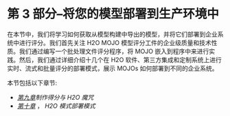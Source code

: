 <title>B16721_Section_3_Final_SK_ePub</title>

# 第 3 部分–将您的模型部署到生产环境中

在本节中，我们将学习如何获取从模型构建中导出的模型，并将它们部署到企业系统中进行评分。我们首先关注 H2O MOJO 模型评分工件的企业级质量和技术性质。我们通过编写一个批处理文件评分程序，将 MOJO 嵌入到程序中来进行实践。然后，我们通过详细介绍十几个在 H2O 软件、第三方集成和定制系统上进行实时、流式和批量评分的部署模式，展示 MOJOs 如何部署到不同的企业系统。

本节包括以下章节:

*   [*第九章*](B16721_09_Final_SK_ePub.xhtml#_idTextAnchor159)*制作得分与 H2O 魔咒*
*   [*第十章*](B16721_10_Final_SK_ePub.xhtml#_idTextAnchor178) ， *H2O 模式部署模式*